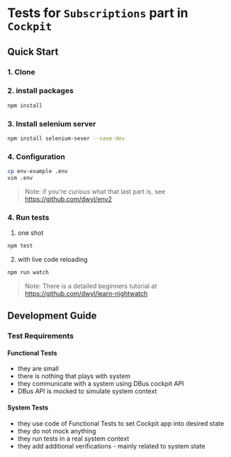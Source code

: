# Tests for `Subscriptions` part  in `Cockpit`
## Quick Start
### 1. Clone
### 2. install packages
```sh
npm install

```
### 3. Install selenium server
```sh
npm install selenium-sever --save-dev
```

### 4. Configuration
```sh
cp env-example .env
vim .env
```
> Note: if you're _curious_ what that last part is, see https://github.com/dwyl/env2

### 4. Run tests
1. one shot
```sh
npm test
```
2. with live code reloading
```sh
npm run watch
```

> Note: There is a detailed beginners tutorial at https://github.com/dwyl/learn-nightwatch

## Development Guide

### Test Requirements
#### Functional Tests
- they are small
- there is nothing that plays with system
- they communicate with a system using DBus cockpit API
- DBus API is mocked to simulate system context

#### System Tests
- they use code of Functional Tests to set Cockpit app into desired state
- they do not mock anything
- they run tests in a real system context
- they add additional verifications - mainly related to system state
